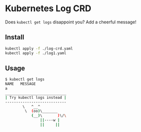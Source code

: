 # Kubernetes Log CRD

Does `kubectl get logs` disappoint you?
Add a cheerful message!

## Install
```bash
kubectl apply -f ./log-crd.yaml
kubectl apply -f ./log1.yaml
```

## Usage
```bash
$ kubectl get logs
NAME   MESSAGE
a
____________________________
| Try kubectl logs instead |
----------------------------
        \   ^__^
         \  (oo)\_______
            (__)\       )\/\
                ||----w |
                ||     ||
```
